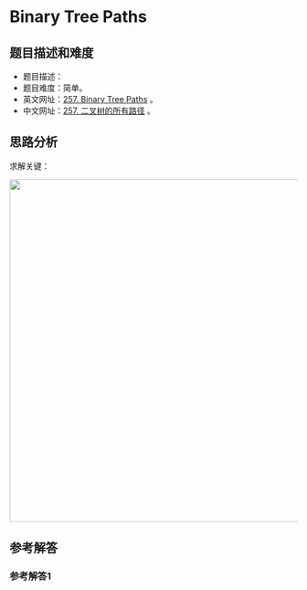 # Binary Tree Paths

## 题目描述和难度
+ 题目描述：
+ 题目难度：简单。
+ 英文网址：[257. Binary Tree Paths](https://leetcode.com/problems/binary-tree-paths/description/)  。
+ 中文网址：[257. 二叉树的所有路径](https://leetcode-cn.com/problems/binary-tree-paths/description/)  。
## 思路分析
求解关键：

<img src="https://liweiwei1419.github.io/images/leetcode-solution/" width="600">

## 参考解答
### 参考解答1

```java

```